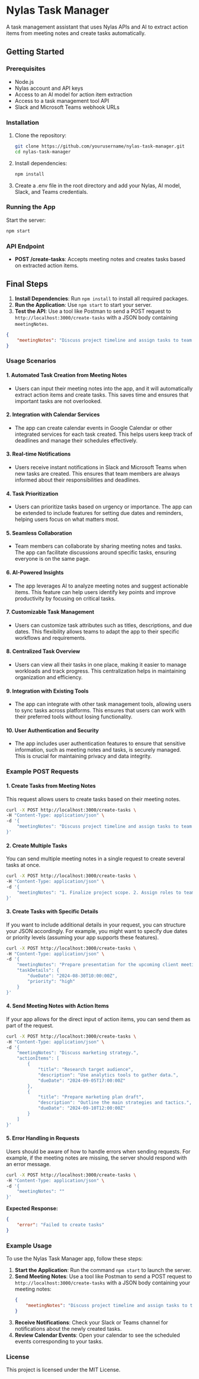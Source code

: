 # Nylas Task Manager

A task management assistant that uses Nylas APIs and AI to extract action items from meeting notes and create tasks automatically.

## Getting Started

### Prerequisites

- Node.js
- Nylas account and API keys
- Access to an AI model for action item extraction
- Access to a task management tool API
- Slack and Microsoft Teams webhook URLs

### Installation

1. Clone the repository:
   ```bash
   git clone https://github.com/yourusername/nylas-task-manager.git
   cd nylas-task-manager
   ```

2. Install dependencies:
   ```bash
   npm install
   ```

3. Create a .env file in the root directory and add your Nylas, AI model, Slack, and Teams credentials.

### Running the App

Start the server:
```bash
npm start
```

### API Endpoint

- **POST /create-tasks**: Accepts meeting notes and creates tasks based on extracted action items.

## Final Steps

1. **Install Dependencies**: Run `npm install` to install all required packages.
2. **Run the Application**: Use `npm start` to start your server.
3. **Test the API**: Use a tool like Postman to send a POST request to `http://localhost:3000/create-tasks` with a JSON body containing `meetingNotes`.

```json
{
    "meetingNotes": "Discuss project timeline and assign tasks to team members."
}
```

### Usage Scenarios

#### 1. **Automated Task Creation from Meeting Notes**
   - Users can input their meeting notes into the app, and it will automatically extract action items and create tasks. This saves time and ensures that important tasks are not overlooked.

#### 2. **Integration with Calendar Services**
   - The app can create calendar events in Google Calendar or other integrated services for each task created. This helps users keep track of deadlines and manage their schedules effectively.

#### 3. **Real-time Notifications**
   - Users receive instant notifications in Slack and Microsoft Teams when new tasks are created. This ensures that team members are always informed about their responsibilities and deadlines.

#### 4. **Task Prioritization**
   - Users can prioritize tasks based on urgency or importance. The app can be extended to include features for setting due dates and reminders, helping users focus on what matters most.

#### 5. **Seamless Collaboration**
   - Team members can collaborate by sharing meeting notes and tasks. The app can facilitate discussions around specific tasks, ensuring everyone is on the same page.

#### 6. **AI-Powered Insights**
   - The app leverages AI to analyze meeting notes and suggest actionable items. This feature can help users identify key points and improve productivity by focusing on critical tasks.

#### 7. **Customizable Task Management**
   - Users can customize task attributes such as titles, descriptions, and due dates. This flexibility allows teams to adapt the app to their specific workflows and requirements.

#### 8. **Centralized Task Overview**
   - Users can view all their tasks in one place, making it easier to manage workloads and track progress. This centralization helps in maintaining organization and efficiency.

#### 9. **Integration with Existing Tools**
   - The app can integrate with other task management tools, allowing users to sync tasks across platforms. This ensures that users can work with their preferred tools without losing functionality.

#### 10. **User Authentication and Security**
   - The app includes user authentication features to ensure that sensitive information, such as meeting notes and tasks, is securely managed. This is crucial for maintaining privacy and data integrity.

### Example POST Requests

#### 1. **Create Tasks from Meeting Notes**
This request allows users to create tasks based on their meeting notes.

```bash
curl -X POST http://localhost:3000/create-tasks \
-H "Content-Type: application/json" \
-d '{
    "meetingNotes": "Discuss project timeline and assign tasks to team members."
}'
```

#### 2. **Create Multiple Tasks**
You can send multiple meeting notes in a single request to create several tasks at once.

```bash
curl -X POST http://localhost:3000/create-tasks \
-H "Content-Type: application/json" \
-d '{
    "meetingNotes": "1. Finalize project scope. 2. Assign roles to team members. 3. Set deadlines for deliverables."
}'
```

#### 3. **Create Tasks with Specific Details**
If you want to include additional details in your request, you can structure your JSON accordingly. For example, you might want to specify due dates or priority levels (assuming your app supports these features).

```bash
curl -X POST http://localhost:3000/create-tasks \
-H "Content-Type: application/json" \
-d '{
    "meetingNotes": "Prepare presentation for the upcoming client meeting.",
    "taskDetails": {
        "dueDate": "2024-08-30T10:00:00Z",
        "priority": "high"
    }
}'
```

#### 4. **Send Meeting Notes with Action Items**
If your app allows for the direct input of action items, you can send them as part of the request.

```bash
curl -X POST http://localhost:3000/create-tasks \
-H "Content-Type: application/json" \
-d '{
    "meetingNotes": "Discuss marketing strategy.",
    "actionItems": [
        {
            "title": "Research target audience",
            "description": "Use analytics tools to gather data.",
            "dueDate": "2024-09-05T17:00:00Z"
        },
        {
            "title": "Prepare marketing plan draft",
            "description": "Outline the main strategies and tactics.",
            "dueDate": "2024-09-10T12:00:00Z"
        }
    ]
}'
```

#### 5. **Error Handling in Requests**
Users should be aware of how to handle errors when sending requests. For example, if the meeting notes are missing, the server should respond with an error message.

```bash
curl -X POST http://localhost:3000/create-tasks \
-H "Content-Type: application/json" \
-d '{
    "meetingNotes": ""
}'
```
**Expected Response:**
```json
{
    "error": "Failed to create tasks"
}
```

### Example Usage

To use the Nylas Task Manager app, follow these steps:

1. **Start the Application**: Run the command `npm start` to launch the server.
2. **Send Meeting Notes**: Use a tool like Postman to send a POST request to `http://localhost:3000/create-tasks` with a JSON body containing your meeting notes:
   ```json
   {
       "meetingNotes": "Discuss project timeline and assign tasks to team members."
   }
   ```
3. **Receive Notifications**: Check your Slack or Teams channel for notifications about the newly created tasks.
4. **Review Calendar Events**: Open your calendar to see the scheduled events corresponding to your tasks.

### License

This project is licensed under the MIT License.
